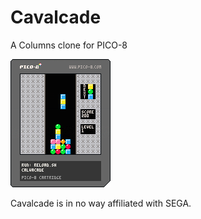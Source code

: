 # Cavalcade

A Columns clone for PICO-8

![cavalcade.p8](res/cavalcade.p8.png)

Cavalcade is in no way affiliated with SEGA.
